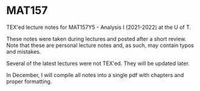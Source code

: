 # MAT157
TEX'ed lecture notes for MAT157Y5 - Analysis I (2021-2022) at the U of T. 

These notes were taken during lectures and posted after a short review. 
Note that these are personal lecture notes and, as such, may contain typos and mistakes.

Several of the latest lectures were not TEX'ed. They will be updated later.

In December, I will compile all notes into a single pdf with chapters and proper formatting.
